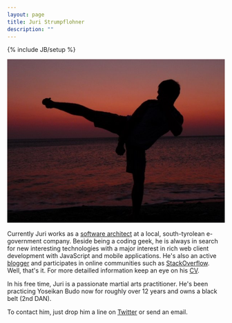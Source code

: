 ```yaml
---
layout: page
title: Juri Strumpflohner
description: ""
---
```

{% include JB/setup %}
<p><img src="./imgs/aboutme.jpg"></p>

Currently Juri works as a [software architect](http://careers.stackoverflow.com/juristr) at a local, south-tyrolean e-government company. Beside being a coding geek,
he is always in search for new interesting technologies with a major
interest in rich web client development with JavaScript and mobile applications. He's
also an active [blogger](http://blog.js-development) and participates in online communities
such as [StackOverflow](http://stackoverflow.com/users/50109/juri). Well, that's it. For more
detailled information keep an eye on his [CV](http://careers.stackoverflow.com/juristr).

In his free time, Juri is a passionate martial arts practitioner. He's been practicing Yoseikan Budo
now for roughly over 12 years and owns a black belt (2nd DAN).

To contact him, just drop him a line on [Twitter](http://twitter.com/juristr) or <a class='js-emailfield'>send
an email</a>.
